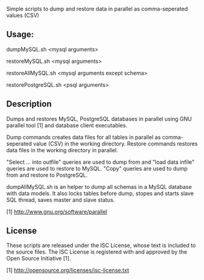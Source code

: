 Simple scripts to dump and restore data in parallel as comma-seperated values (CSV)

## Usage:

dumpMySQL.sh \<mysql arguments\> 

restoreMySQL.sh \<mysql arguments\> 

restoreAllMySQL.sh \<mysql arguments except schema\> 

restorePostgreSQL.sh \<psql arguments\> 

## Description

Dumps and restores MySQL, PostgreSQL databases in parallel using GNU parallel tool [1] and database client executables.

Dump commands creates data files for all tables in parallel as comma-seperated value (CSV) in the working directory.
Restore commands restores data files in the working directory in parallel.

"Select ... into outfile" queries are used to dump from and "load data infile" queries are used to restore to MySQL.
"Copy" queries are used to dump from and restore to PostgreSQL.

dumpAllMySQL.sh is an helper to dump all schemas in a MySQL database with data models. It also locks tables before
dump, stopes and starts slave SQL thread, saves master and slave status.

[1] http://www.gnu.org/software/parallel

## License

These scripts are released under the ISC License, whose text is included to the source files. The ISC License is
registered with and approved by the Open Source Initiative [1].

[1] http://opensource.org/licenses/isc-license.txt
